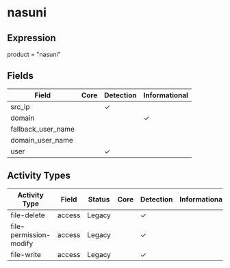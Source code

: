 nasuni
======

Expression
----------

product = "nasuni"

Fields
------

| Field              | Core | Detection | Informational |
| ------------------ | ---- | --------- | ------------- |
| src_ip             |      | &#10003;  |               |
| domain             |      |           | &#10003;      |
| fallback_user_name |      |           |               |
| domain_user_name   |      |           |               |
| user               |      | &#10003;  |               |

Activity Types
--------------

| Activity Type          | Field  | Status | Core | Detection | Informational |
| ---------------------- | ------ | ------ | ---- | --------- | ------------- |
| file-delete            | access | Legacy |      | &#10003;  |               |
| file-permission-modify | access | Legacy |      | &#10003;  |               |
| file-write             | access | Legacy |      | &#10003;  |               |

